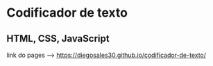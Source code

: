 # Codificador de texto
## HTML, CSS, JavaScript

<!-- desenvolvido por Diego -->

link do pages --> https://diegosales30.github.io/codificador-de-texto/


